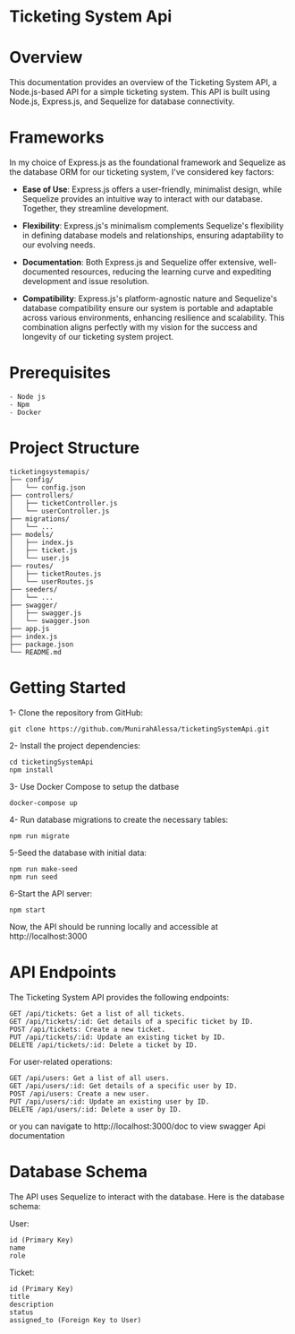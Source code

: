 # Ticketing System Api

# Overview
This documentation provides an overview of the Ticketing System API, a Node.js-based API for a simple ticketing system. This API is built using Node.js, Express.js, and Sequelize for database connectivity.
# Frameworks
In my choice of Express.js as the foundational framework and Sequelize as the database ORM for our ticketing system, I've considered key factors:
- **Ease of Use**: Express.js offers a user-friendly, minimalist design, while Sequelize provides an intuitive way to interact with our database. Together, they streamline development.

- **Flexibility**: Express.js's minimalism complements Sequelize's flexibility in defining database models and relationships, ensuring adaptability to our evolving needs.

- **Documentation**: Both Express.js and Sequelize offer extensive, well-documented resources, reducing the learning curve and expediting development and issue resolution.

- **Compatibility**: Express.js's platform-agnostic nature and Sequelize's database compatibility ensure our system is portable and adaptable across various environments, enhancing resilience and scalability.
This combination aligns perfectly with my vision for the success and longevity of our ticketing system project.

# Prerequisites
```
- Node js 
- Npm 
- Docker
```

# Project Structure
```
ticketingsystemapis/
├── config/
│   └── config.json
├── controllers/
│   ├── ticketController.js
│   └── userController.js
├── migrations/
│   └── ...
├── models/
│   ├── index.js
│   ├── ticket.js
│   └── user.js
├── routes/
│   ├── ticketRoutes.js
│   └── userRoutes.js
├── seeders/
│   └── ...
├── swagger/
│   ├── swagger.js
│   └── swagger.json
├── app.js
├── index.js
├── package.json
└── README.md
```

# Getting Started

1- Clone the repository from GitHub:
```shell
git clone https://github.com/MunirahAlessa/ticketingSystemApi.git
```
2- Install the project dependencies:
```shell
cd ticketingSystemApi
npm install
```
3- Use Docker Compose to setup the datbase 
```shell
docker-compose up
```

4- Run database migrations to create the necessary tables:
```shell
npm run migrate
```

5-Seed the database with initial data:
```shell
npm run make-seed
npm run seed
```
6-Start the API server:
```shell
npm start
```
Now, the API should be running locally and accessible at http://localhost:3000

# API Endpoints
The Ticketing System API provides the following endpoints:

```
GET /api/tickets: Get a list of all tickets.
GET /api/tickets/:id: Get details of a specific ticket by ID.
POST /api/tickets: Create a new ticket.
PUT /api/tickets/:id: Update an existing ticket by ID.
DELETE /api/tickets/:id: Delete a ticket by ID.
```

For user-related operations:
```
GET /api/users: Get a list of all users.
GET /api/users/:id: Get details of a specific user by ID.
POST /api/users: Create a new user.
PUT /api/users/:id: Update an existing user by ID.
DELETE /api/users/:id: Delete a user by ID.
```

or you can navigate to http://localhost:3000/doc to view swagger Api documentation


# Database Schema
The API uses Sequelize to interact with the database. Here is the database schema:

User:
```
id (Primary Key)
name
role
```
Ticket:
```
id (Primary Key)
title
description
status
assigned_to (Foreign Key to User)
```


